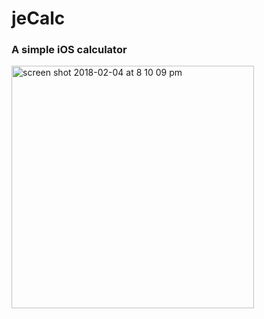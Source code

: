 # jeCalc

<h3>A simple iOS calculator</h3>
<img width="388" alt="screen shot 2018-02-04 at 8 10 09 pm" src="https://user-images.githubusercontent.com/23692391/35785232-ee6e4118-09ec-11e8-85c2-d4b75a4e9467.png">
